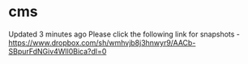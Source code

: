 # cms

Updated 3 minutes ago
Please click the following link for snapshots - https://www.dropbox.com/sh/wmhvjb8j3hnwyr9/AACb-SBpurFdNGiv4Wll0Bica?dl=0
